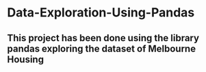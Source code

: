 # Data-Exploration-Using-Pandas
## This project has been done using the library pandas exploring the dataset of  Melbourne Housing 
